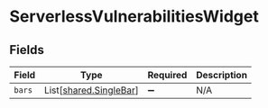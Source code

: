 # ServerlessVulnerabilitiesWidget


## Fields

| Field                                                      | Type                                                       | Required                                                   | Description                                                |
| ---------------------------------------------------------- | ---------------------------------------------------------- | ---------------------------------------------------------- | ---------------------------------------------------------- |
| `bars`                                                     | List[[shared.SingleBar](../../models/shared/singlebar.md)] | :heavy_minus_sign:                                         | N/A                                                        |